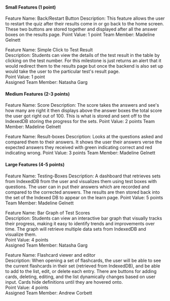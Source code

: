 <h4>Small Features (1 point)</h4>
Feature Name: Back/Restart Button
Description: This feature allows the user to restart the quiz after their results come in or go back to the home screen. These two buttons are stored together and displayed after all the answer boxes on the results page.
Point Value: 1 point
Team Member: Madeline Gelnett<p>

Feature Name: Simple Click to Test Result<br>
Description: Students can view the details of the test result in the table by clicking on the test number. For this milestone is just returns an alert that it would redirect them to the results page but once the backend is also set up would take the user to the particular test's result page.<br>
Point Value: 1 point <br>
Assigned Team Member: Natasha Garg

<h4>Medium Features (2-3 points)</h4>
Feature Name: Score
Description: The score takes the answers and see's how many are right it then displays above the answer boxes the total score the user got right out of 100. This is what is stored and sent off to the IndexedDB storing the progress for the sets.
Point Value: 2 points
Team Member: Madeline Gelnett

Feature Name: Result-boxes
Description: Looks at the questions asked and compared them to their answers. It shows the user their answers verse the expected answers they received with green indicating correct and red indicating wrong.
Point Value: 3 points
Team Member: Madeline Gelnett

<h4>Large Features (4-5 points)</h4>
Feature Name: Testing-Boxes 
Description: A dashboard that retrieves sets from IndexedDB from the user and visualizes them using test boxes with questions. The user can in put their answers which are recorded and compared to the corrected answers. The results are then stored back into the set of the Indexed DB to appear on the learn page. 
Point Value: 5 points
Team Member: Madeline Gelnett <p>

Feature Name: Bar Graph of Test Scores <br>
Description: Students can view an interactive bar graph that visually tracks their progress, making it easy to identify trends and improvements over time. The graph will retrieve multiple data sets from IndexedDB and visualize them. <br>
Point Value: 4 points <br>
Assigned Team Member: Natasha Garg

Feature Name: Flashcard viewer and editor <br>
Description: When opening a set of flashcards, the user will be able to see the current flashcards in their set (retrieved from IndexedDB), and be able to add to the list, edit, or delete each entry. There are buttons for adding cards, deleting, editing, and the list dynamically changes based on user input. Cards hide definitions until they are hovered onto.<br>
Point Value: 4 points <br>
Assigned Team Member: Andrew Corbett

